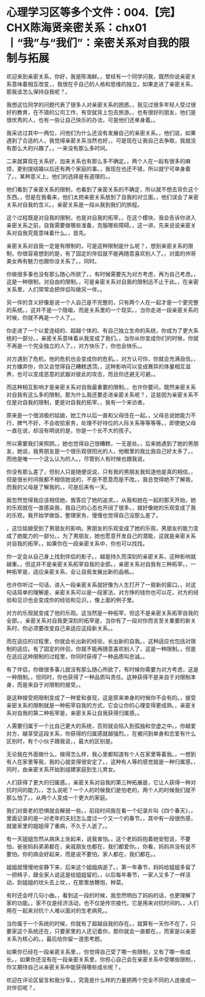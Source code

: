 # 心理学习区等多个文件：004.【完】CHX陈海贤亲密关系：chx01丨“我”与“我们”：亲密关系对自我的限制与拓展

欢迎来到亲密关系，你好，我是陈海鲜。，曾经有一个同学问我，既然你说亲密关系意味着相互改变，，我很在乎自己的人格和思维的独立，如果走进了亲密关系，那我该怎么保持自我呢？。

我想这位同学的问题代表了很多人对亲密关系的困惑。，我见过很多年轻人受过很好的教育，在不错的公司工作，有空就背上包去旅游。，也有很好的朋友，他们是很优秀的人，也有一些让自己快乐的办法，可是他们还单身着。。

我采访过其中一两位，问他们为什么还没有发展自己的亲密关系。，他们说，如果遇到了合适的人，我觉得亲密关系当然也好，，可是现在让我自己去争取，我就没有那么大的兴趣了。，一来没有那么多时间。

二来就算现在关系好，加来关系也有那么多不确定。，两个人在一起有很多的麻烦，更别提结婚以后还有两个家庭的事。，我现在也还不错，所以就宁可单身着了。，某种意义上，他们的选择是有道理的。。

他们看到了亲密关系的限制，也看到了亲密关系的不确定，所以就不想去背负这个东西。，但是在我看来，他们太把亲密关系放到了自我的对立面。，他们误会了亲密关系对自我的含义。，亲密关系是一段从我到我们的旅程。

这个过程既是对自我的限制，也是对自我的拓宰。，在这个模块，我会告诉你进入亲密关系之前，自我需要做哪些准备，克服哪些障碍。，这一讲，先来说说亲密关系对自我究竟意味着什么。，首先。

亲密关系对自我一定是有限制的，可是这种限制是什么呢？，想到亲密关系的限制，你很容易想到的是，有了固定的伴侣就不能再随意喜欢别人了。，对面的帅哥美女再有魅力也跟你没关系了。，同时。

你做很多事也没有那么随心所欲了。，有时候需要先为对方考虑，再为自己考虑。，这是一种限制，对自由的限制。，可是亲密关系对自我的限制远不止于此。，在亲密关系里，人们常常会把伴侣叫做另一伴。。

另一伴的含义好像是说一个人自己是不完整的，只有两个人在一起才是一个更完整的系统。，这并不是一个隐喻，而是关系里的一个现实。，当你走进一段亲密关系的时候，你就不再是一个人了。。

你走进了一个以爱连结的、超越个体的、有自己独立生命的系统，你成为了更大系统的一部分。，亲密关系意味着从我变成了我们。，当你从你变成你们的时候，你就不再是一个完全独立的人了。，对方快乐了，你也会快乐。。

对方遇到了危机，他的危机也会变成你的危机。，对方认可你，你就会充满自信。，对方嫌弃你，你又会觉得自己糟糕透顶。，这种影响可以变成赛异的体量相互滋养，也可以变成恶意的武器对彼此的攻击，而且你还避无可避。。

而这种相互影响才是亲密关系对自我最重要的限制。，也许你要问，既然亲密关系对自我有这么多的限制，那为什么我还要走进亲密关系呢？，这是因为亲密关系不仅是对自我的限制，更是对自我的拓宰。，我有一个来访者。

原来是一个很消极的姑娘，她工作以后一直和父母住在一起。，父母总说她能力不行，脾气不好，不会收拾家务，处理不好待位的人际关系等等等等。，即使她父母一直在说，却没有明说的是，你是一个长不大的孩子。

所以需要我们来照顾。，她也觉得自己很糟糕，一无是处。，后来她遇到了她的男朋友，她说，我男朋友是一个很乐观很阳光的人，他眼里的我比我自己好太多了。，而他是唯一一个这么认为的人。，尽管别人有时候也跟我说。

你没有那么差了，但别人只是随便说说，只有我的男朋友我知道他是真的相信。，但是很长时间我都不相信她说的，不是不愿意而是不改。，我总觉得她不了解我，而我的父母是了解我的。，可是后来有一天。

我忽然觉得我应该相信她，我答应了她的追求。，从我和她在一起的那天开始，她的乐观就在一直感染我，我自己的心态也开阔了很多。，就好像她的乐观变成了我的乐观，我开始学做饭，整理家务，慢慢也觉得自己没那么差了。

，这位姑娘受到了男朋友的影响，男朋友的乐观变成了她的乐观，男朋友的能力变成了她能力的一部分。，为了男朋友，她也愿意开发自己的潜能，这就是亲密关系对自我的拓宰。，如果你在一段亲密关系中，你也可以找找。

你一定会从自己身上找到伴侣的影子。，越是持久而深刻的亲密关系，这种影响就越重。，但这并不是亲密关系拓宰自我的全部。，亲密关系对自我有三种拓宰。，一种拓宰是，适应亲密关系，会让自我发展出新的品格。。

也许你听过一句话，进入一段亲密关系就好像为人生打开了一扇新的窗口。，对这句话简单的理解是，亲密关系可以是一段家法，对方挣的钱你也可以花，对方的经验和见识也会变成你的经验和见识。，像上面的例子里。

对方的乐观就变成了他的乐观。这当然是一种拓宰，但这不是亲密关系拓宰自我的全部。，亲密关系对自我更深刻的拓宰是，当你有了一段对你而言至关重要的新关系时，你必须要改变自己来适应这段新关系。。

而在适应的过程里，你就会长出新的经验，长出新的自我。，这种适应也包括对限制的适应。有了固定的伴侣，你就不能再随意喜欢别人了，这是一种限制。，但是在适应这种限制的过程里，你同时获得了一种品质叫忠诚。。

有了伴侣，你做很多事儿就没有那么随心所欲了，有时候你需要为对方考虑，这是一种限制。，但同时，你也获得了一种品质叫责任。这种获得不是来自于对限制本身，而是来自于对限制的接受。。

是这种接受把限制变成了一种爱和奋现，这是原来单身的时候你不会有的。，接受亲密关系的限制就是一种拓宰自我的方式，它会让你的心理变得更成熟。，亲密关系对自我的第二种拓宰是，亲密关系让自我获得归属感。。

人需要归属于一个比自己更大的系统，否则就会陷入到孤独和空虚之中。，你越爱对方，越享受这段关系，你获得的归属感就越强烈。，在被问到单身和恋爱有什么区别时，有个小伙子跟我说，，最大的区别是。

无论我在外面做什么，做得怎么样，我心里都知道有个人在家里等着我。，一想到有人在家里等我，我的心就变得很安定了。，这种有人等的感觉就是一种归属感。，同时，由亲密关系开始到组建家庭到生儿育女。

人们获得了更大的归属感。，亲密关系对自我的第三种拓展是，它让人获得一种对抗时间的能力。，怎么说呢？一个人的时候我们是怕老的，两个人的时候我们就不那么怕了。，从两个人变成一个更大的家庭。

我们对衰老的恐惧就会解弱一些。，前段时间我在看一个纪录片叫《四个春天》，，里面记录的是一对老年的夫妇怎么度过一个又一个的春节。，其中有一段很伤感，就是家里的姐姐得了重病，不久于人逝了。。

有一天姐姐忽然从病床上坐起来，说我害怕。，这个老妈妈抱着她安慰说，不要怕，爸爸妈妈弟弟都在，亲戚朋友也都在，我们都爱你。，你看，妈妈并没有说不要怕，你的病会好起来，而是说不要怕，家人都在，我们都在。。

姐姐就慢慢地安静下来，后来这个姐姐病逝了。，第一年春节，妈妈给姐姐多留了一把椅子，跟全家人说这是给姐姐留的。，以后每年春节，一家人又多了一样活动，到姐姐的坟头去上坟，，在那里放鞭炮，种菜。

有时还会哼几句小曲。，看到这一段的时候，我忽然明白了妈妈的话，也更理解了家的功能。，家不仅是经济活动，也不仅是传宗接代，它是用来对抗时间的。，人们用在一起来对抗个人难以面对的生老病死。。

当你属于一个系统的时候，你就有了超越自我的存在。，就算有一天你不在了，只要家这个系统还在，只要家里的人还记着你，那你就会一直都在。，而家是以亲密关系为核心的。，最后给你留一道思考题。

如果你已经在一段亲密关系里，，你觉得自己受了哪一些限制，又有了哪一些成长。，如果你还没有在一段亲密关系里，你担心自己会在亲密关系中受哪些限制，，你又期待自己从亲密关系中能获得哪些成长呢？。

欢迎在评论区留言和我分享。，究竟是什么样的力量把两个完全不同的人连接成一对伴侣呢？。